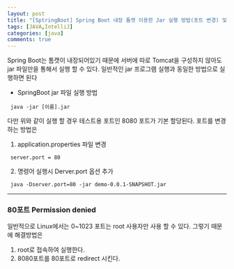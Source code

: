 ```yaml
---
layout: post
title: "[SptringBoot] Spring Boot 내장 톰캣 이용한 Jar 실행 방법(포트 변경) 및 80포트 Permission denied 에러"
tags: [JAVA,IntelliJ]
categories: [java]
comments: true
---
```


 Spring Boot는 톰캣이 내장되어있기 때문에 서버에 따로 Tomcat을 구성하지 않아도 jar 파일만을 통해서 실행 할 수 있다. 
 일반적인 jar 프로그램 실행과 동일한 방법으로 실행하면 된다
 
* SpringBoot jar 파일 실행 방법
```linux
 java -jar [이름].jar
```

 다만 위와 같이 실행 할 경우 테스트용 포트인 8080 포트가 기본 할당된다. 포트를 변경하는 방법은
 
1. application.properties 파일 변경
```aidl
 server.port = 80
```


2. 명령어 실행시 Derver.port 옵션 추가
```aidl
 java -Dserver.port=80 -jar demo-0.0.1-SNAPSHOT.jar
```




---

### 80포트 Permission denied

 일반적으로 Linux에서는 0~1023 포트는 root 사용자만 사용 할 수 있다. 그렇기 때문에 해결방법은
 
1. root로 접속하여 실행한다.
2. 8080포트를 80포트로 redirect 시킨다.